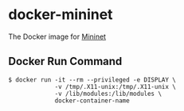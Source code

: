 # docker-mininet

The Docker image for [Mininet](http://mininet.org/)


## Docker Run Command

```
$ docker run -it --rm --privileged -e DISPLAY \
             -v /tmp/.X11-unix:/tmp/.X11-unix \
             -v /lib/modules:/lib/modules \
             docker-container-name
